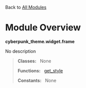 Back to [All Modules](https://github.com/pyrustic/cyberpunk-theme/blob/master/docs/modules/README.md#readme)

# Module Overview

**cyberpunk\_theme.widget.frame**
 
No description

> **Classes:** &nbsp; None
>
> **Functions:** &nbsp; [get\_style](https://github.com/pyrustic/cyberpunk-theme/blob/master/docs/modules/content/cyberpunk_theme.widget.frame/content/functions.md#get_style)
>
> **Constants:** &nbsp; None
